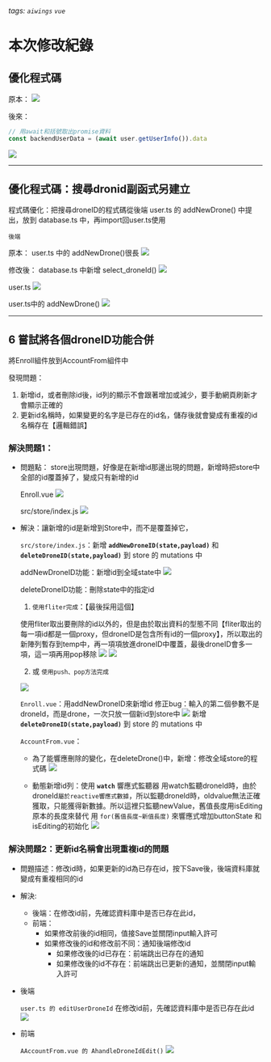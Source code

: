 ###### tags: `aiwings` `vue`

# 本次修改紀錄

## 優化程式碼

原本：
![](https://hackmd.io/_uploads/Bkqh1s1H3.png)

後來：
```javascript
// 用await和括號取出promise資料
const backendUserData = (await user.getUserInfo()).data
```
![](https://hackmd.io/_uploads/SkoVzjJHh.png)

---
## 優化程式碼：搜尋dronid副函式另建立

程式碼優化：把搜尋droneID的程式碼從後端 user.ts 的 addNewDrone() 中提出，放到 database.ts 中，再import回user.ts使用

`後端`

原本：
user.ts 中的 addNewDrone()很長
![](https://hackmd.io/_uploads/HyT4a2VBh.png)

修改後：
database.ts 中新增 select_droneId()
![](https://hackmd.io/_uploads/BJFFyTVSn.png)

user.ts
![](https://hackmd.io/_uploads/SyNb034S2.png)

user.ts中的 addNewDrone()
![](https://hackmd.io/_uploads/SJs-Rh4B2.png)

---

## 6 嘗試將各個droneID功能合併

將Enroll組件放到AccountFrom組件中

發現問題：
1. 新增id，或者刪除id後，id列的顯示不會跟著增加或減少，要手動網頁刷新才會顯示正確的
2. 更新id名稱時，如果變更的名字是已存在的id名，儲存後就會變成有重複的id名稱存在【邏輯錯誤】

### 解決問題1：
- 問題點：
    store出現問題，好像是在新增id那邊出現的問題，新增時把store中全部的id覆蓋掉了，變成只有新增的id

    Enroll.vue
    ![](https://hackmd.io/_uploads/HJ4EAyZrn.png)

    src/store/index.js
    ![](https://hackmd.io/_uploads/SJJiR1-S3.png)

    
- 解決：讓新增的id是新增到Store中，而不是覆蓋掉它，
    
    `src/store/index.js`：新增 **`addNewDroneID(state,payload)`** 和 **`deleteDroneID(state,payload)`** 到 store 的 mutations 中
    
    addNewDroneID功能：新增id到全域state中
    ![](https://hackmd.io/_uploads/rk4QTxZHh.png)
    
    deleteDroneID功能：刪除state中的指定id
    1. `使用fliter完成`：【最後採用這個】
    
    使用fliter取出要刪除的id以外的，但是由於取出資料的型態不同【fliter取出的每一項id都是一個proxy，但droneID是包含所有id的一個proxy】，所以取出的新陣列暫存到temp中，再一項項放進droneID中覆蓋，最後droneID會多一項，這一項再用pop移除
    ![](https://hackmd.io/_uploads/SkMssBGrh.png)
    ![](https://hackmd.io/_uploads/HkXpTrfS3.png)

    2. 或 `使用push、pop方法完成`
    
    ![](https://hackmd.io/_uploads/rJ2x5BGBn.png)

    
    `Enroll.vue`：用addNewDroneID來新增id
    修正bug：輸入的第二個參數不是droneId，而是drone，一次只放一個新id到store中
    ![](https://hackmd.io/_uploads/ByBYrg-S2.png)
    新增 **`deleteDroneID(state,payload)`** 到 store 的 mutations 中
    
    `AccountFrom.vue`：
    - 為了能響應刪除的變化，在deleteDrone()中，新增：修改全域store的程式碼
    ![](https://hackmd.io/_uploads/SJp4NHMrn.png)
    
    - 動態新增id列：使用 **`watch`** 響應式監聽器
      用watch監聽droneId時，由於droneId`屬於reactive響應式數據`，所以監聽droneId時，oldvalue無法正確獲取，只能獲得新數據。所以這裡只監聽newValue，舊值長度用isEditing原本的長度來替代
        用 `for(舊值長度~新值長度)` 來響應式增加buttonState 和 isEditing的初始化
        ![](https://hackmd.io/_uploads/Hk1UQwmrn.png)
    
### 解決問題2：更新id名稱會出現重複id的問題

- 問題描述：修改id時，如果更新的id為已存在id，按下Save後，後端資料庫就變成有重複相同的id

- 解決:
    - 後端：在修改id前，先確認資料庫中是否已存在此id，
    - 前端：
        - 如果修改前後的id相同，值接Save並關閉input輸入許可
        - 如果修改後的id和修改前不同：通知後端修改id
            - 如果修改後的id已存在：前端跳出已存在的通知
            - 如果修改後的id不存在：前端跳出已更新的通知，並關閉input輸入許可

- 後端
  
  `user.ts 的 editUserDroneId`
  在修改id前，先確認資料庫中是否已存在此id
  ![](https://hackmd.io/_uploads/rJ7Kd1rr3.png)

- 前端
  
  `AAccountFrom.vue 的 AhandleDroneIdEdit()`
  ![](https://hackmd.io/_uploads/S1KG9krS2.png)